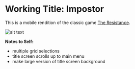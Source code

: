 # Working Title: Impostor
This is a mobile rendition of the classic game [The Resistance](https://en.wikipedia.org/wiki/The_Resistance_(game)).

![alt text](https://github.com/bt92130/Resistance/blob/master/Assets/Images/titlescreen.png)

**Notes to Self:**
* multiple grid selections
* title screen scrolls up to main menu
* make large version of title screen background
